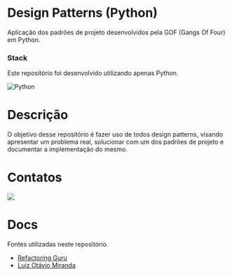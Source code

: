 # Design Patterns (Python)

Aplicação dos padrões de projeto desenvolvidos pela GOF (Gangs Of Four) em Python.

### Stack

Este repositório foi desenvolvido utilizando apenas Python.

![Python](https://img.shields.io/badge/Python-20232A?style=for-the-badge&logo=python&logoColor=306896)

# Descrição

O objetivo desse repositório é fazer uso de todos design patterns, visando apresentar um
problema real, solucionar com um dos padrões de projeto e documentar a implementação do mesmo.

# Contatos

<a href="https://www.linkedin.com/in/gabrielsvasc99/" target="_blank"><img src="https://img.shields.io/badge/-LinkedIn-%230077B5?style=for-the-badge&logo=linkedin&logoColor=white" target="_blank"></a>

# Docs

Fontes utilizadas neste repositório.
* [Refactoring Guru](https://refactoring.guru/pt-br/design-patterns)
* [Luiz Otávio Miranda](https://www.udemy.com/course/python-3-do-zero-ao-avancado/)
